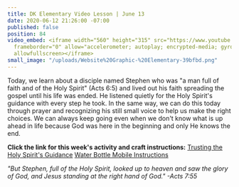```yaml
---
title: DK Elementary Video Lesson | June 13
date: 2020-06-12 21:26:00 -07:00
published: false
position: 84
video_embed: <iframe width="560" height="315" src="https://www.youtube.com/embed/qKf_OPbusaM"
  frameborder="0" allow="accelerometer; autoplay; encrypted-media; gyroscope; picture-in-picture"
  allowfullscreen></iframe>
small_image: "/uploads/Website%20Graphic-%20Elementary-39bfbd.png"
---
```


Today, we learn about a disciple named Stephen who was "a man full of faith and of the Holy Spirit" (Acts 6:5) and lived out his faith spreading the gospel until his life was ended. He listened quietly for the Holy Spirit's guidance with every step he took. In the same way, we can do this today through prayer and recognizing his still small voice to help us make the right choices. We can always keep going even when we don't know what is up ahead in life because God was here in the beginning and only He knows the end.

**Click the link for this week's activity and craft instructions:**
[Trusting the Holy Spirit's Guidance](https://drive.google.com/file/d/1IELngauEmqUGVfjixsnsj3cQ0BBh-tc5/view?usp=sharing)
[Water Bottle Mobile Instructions](https://drive.google.com/file/d/12c7VjsfwoDYp3I-EXOzYHcaSqksC-uI1/view?usp=sharing)

*"But Stephen, full of the Holy Spirit, looked up to heaven and saw the glory of God, and Jesus standing at the right hand of God." -Acts 7:55*